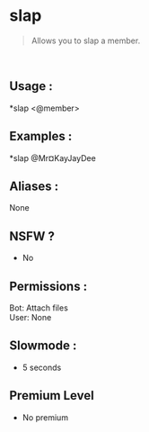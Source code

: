 # slap

> Allows you to slap a member.

<br>

## Usage :

*slap <@member>

## Examples :

*slap @Mr¤KayJayDee

## Aliases :

None

## NSFW ?

- No

## Permissions :

Bot: Attach files
<br>
User: None

## Slowmode :

- 5 seconds

## Premium Level

- No premium